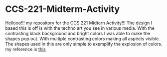 # CCS-221-Midterm-Activity

Hellooo!!! my repository for the CCS 221 Midtern Activity!!! The design I based this is off is with the techno art you see in various media. With the contrasting black background and bright colors I was able to make the shapes pop out. With multiple contrasting colors making all aspects visible. The shapes used in this are only simple to exemplify the explosion of colors. my reference is [this](https://docs.python.org/3/library/turtle.html)
